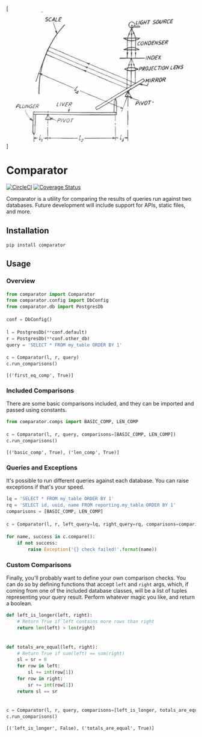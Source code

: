 [![Comparator](docs/comparator.jpg "Comparator")]
# Comparator

[![CircleCI](https://circleci.com/gh/aaronbiller/comparator/tree/master.svg?style=shield)](https://circleci.com/gh/aaronbiller/comparator/tree/master)
[![Coverage Status](https://coveralls.io/repos/github/aaronbiller/comparator/badge.svg?branch=master)](https://coveralls.io/github/aaronbiller/comparator?branch=master)

Comparator is a utility for comparing the results of queries run against two databases. Future development will include support for APIs, static files, and more.


## Installation
```bash
pip install comparator
```

## Usage
### Overview
```python
from comparator import Comparator
from comparator.config import DbConfig
from comparator.db import PostgresDb

conf = DbConfig()

l = PostgresDb(**conf.default)
r = PostgresDb(**conf.other_db)
query = 'SELECT * FROM my_table ORDER BY 1'

c = Comparator(l, r, query)
c.run_comparisons()
```
```
[('first_eq_comp', True)]
```

### Included Comparisons
There are some basic comparisons included, and they can be imported and passed using constants.
```python
from comparator.comps import BASIC_COMP, LEN_COMP

c = Comparator(l, r, query, comparisons=[BASIC_COMP, LEN_COMP])
c.run_comparisons()
```
```
[('basic_comp', True), ('len_comp', True)]
```

### Queries and Exceptions
It's possible to run different queries against each database. You can raise exceptions if that's your speed.
```python
lq = 'SELECT * FROM my_table ORDER BY 1'
rq = 'SELECT id, uuid, name FROM reporting.my_table ORDER BY 1'
comparisons = [BASIC_COMP, LEN_COMP]

c = Comparator(l, r, left_query=lq, right_query=rq, comparisons=comparisons)

for name, success in c.compare():
    if not success:
        raise Exception('{} check failed!'.format(name))
```

### Custom Comparisons
Finally, you'll probably want to define your own comparison checks. You can do so by defining functions that accept `left` and `right` args, which, if coming from one of the included database classes, will be a list of tuples representing your query result. Perform whatever magic you like, and return a boolean.
```python
def left_is_longer(left, right):
    # Return True if left contains more rows than right
    return len(left) > len(right)


def totals_are_equal(left, right):
    # Return True if sum(left) == sum(right)
    sl = sr = 0
    for row in left:
        sl += int(row[1])
    for row in right:
        sr += int(row[1])
    return sl == sr


c = Comparator(l, r, query, comparisons=[left_is_longer, totals_are_equal])
c.run_comparisons()
```
```
[('left_is_longer', False), ('totals_are_equal', True)]
```
